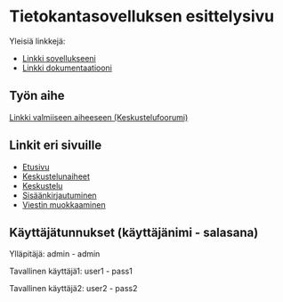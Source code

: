 # Tietokantasovelluksen esittelysivu

Yleisiä linkkejä:

* [Linkki sovellukseeni](http://kojaakko.users.cs.helsinki.fi/tsoha/)
* [Linkki dokumentaatiooni](https://github.com/8Cookie9/Tsoha-Bootstrap/blob/master/doc/dokumentaatio.pdf)

## Työn aihe

[Linkki valmiiseen aiheeseen (Keskustelufoorumi)](http://advancedkittenry.github.io/suunnittelu_ja_tyoymparisto/aiheet/Keskustelufoorumi.html) 


## Linkit eri sivuille

* [Etusivu](http://kojaakko.users.cs.helsinki.fi/tsoha/)
* [Keskustelunaiheet](http://kojaakko.users.cs.helsinki.fi/tsoha/keskustelut)
* [Keskustelu](http://kojaakko.users.cs.helsinki.fi/tsoha/keskustelu)
* [Sisäänkirjautuminen](http://kojaakko.users.cs.helsinki.fi/tsoha/login)
* [Viestin muokkaaminen](http://kojaakko.users.cs.helsinki.fi/tsoha/editviesti/1)

## Käyttäjätunnukset (käyttäjänimi - salasana)

Ylläpitäjä: admin - admin

Tavallinen käyttäjä1: user1 - pass1

Tavallinen käyttäjä2: user2 - pass2
